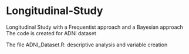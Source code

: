 # Longitudinal-Study
Longitudinal Study with a Frequentist approach and a Bayesian approach
The code is created for ADNI dataset

The file ADNI_Dataset.R: descriptive analysis and variable creation

